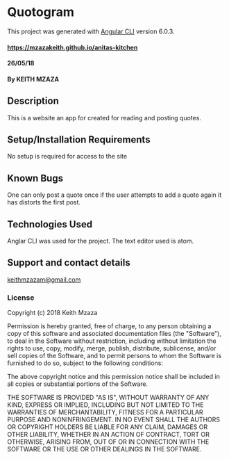 # Quotogram
This project was generated with [Angular CLI](https://github.com/angular/angular-cli) version 6.0.3.
#### https://mzazakeith.github.io/anitas-kitchen
#### 26/05/18
#### By KEITH MZAZA
## Description
This is a website an app for created for reading and posting quotes.
## Setup/Installation Requirements
No setup is required for access to the site
## Known Bugs
One can only post a quote once if the user attempts to add a quote again it has distorts the first post.
## Technologies Used
Anglar CLI was used for the project.
The text editor used is atom.
## Support and contact details
keithmzazam@gmail.com
### License
Copyright (c) 2018 Keith Mzaza

Permission is hereby granted, free of charge, to any person obtaining a copy
of this software and associated documentation files (the "Software"), to deal
in the Software without restriction, including without limitation the rights
to use, copy, modify, merge, publish, distribute, sublicense, and/or sell
copies of the Software, and to permit persons to whom the Software is
furnished to do so, subject to the following conditions:

The above copyright notice and this permission notice shall be included in all
copies or substantial portions of the Software.

THE SOFTWARE IS PROVIDED "AS IS", WITHOUT WARRANTY OF ANY KIND, EXPRESS OR
IMPLIED, INCLUDING BUT NOT LIMITED TO THE WARRANTIES OF MERCHANTABILITY,
FITNESS FOR A PARTICULAR PURPOSE AND NONINFRINGEMENT. IN NO EVENT SHALL THE
AUTHORS OR COPYRIGHT HOLDERS BE LIABLE FOR ANY CLAIM, DAMAGES OR OTHER
LIABILITY, WHETHER IN AN ACTION OF CONTRACT, TORT OR OTHERWISE, ARISING FROM,
OUT OF OR IN CONNECTION WITH THE SOFTWARE OR THE USE OR OTHER DEALINGS IN THE
SOFTWARE.
